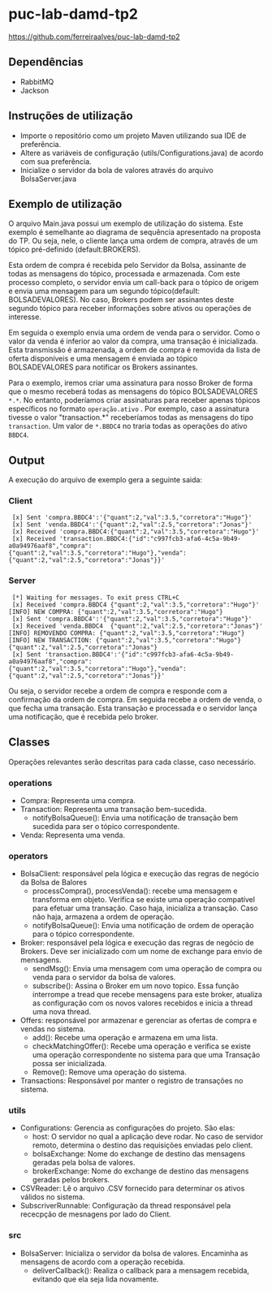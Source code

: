 # puc-lab-damd-tp2

https://github.com/ferreiraalves/puc-lab-damd-tp2

## Dependências 
- RabbitMQ
- Jackson 

## Instruções de utilização
- Importe o repositório como um projeto Maven utilizando sua IDE de preferência.
- Altere as variáveis de configuração (utils/Configurations.java) de acordo com sua preferência.
- Inicialize o servidor da bola de valores através do arquivo BolsaServer.java



## Exemplo de utilização

O arquivo Main.java possui um exemplo de utilização do sistema. Este exemplo é semelhante ao diagrama de sequência apresentado na proposta do TP. Ou seja, nele, o cliente lança uma ordem de compra, através de um tópico pré-definido (default:BROKERS).

Esta ordem de compra é recebida pelo Servidor da Bolsa, assinante de todas as mensagens do tópico, processada e armazenada. Com este processo completo, o servidor envia um call-back para o tópico de origem e envia uma mensagem para um segundo tópico(default: BOLSADEVALORES). No caso, Brokers podem ser assinantes deste segundo tópico para receber informações sobre ativos ou operações de interesse.


Em seguida o exemplo envia uma ordem de venda para o servidor. Como o valor da venda é inferior ao valor da compra, uma transação é inicializada. Esta transmissão é armazenada, a ordem de compra é removida da lista de oferta disponíveis e uma mensagem é enviada ao tópico BOLSADEVALORES para notificar os Brokers assinantes.


Para o exemplo, iremos criar uma assinatura para nosso Broker de forma que o mesmo receberá todas as mensagens do tópico BOLSADEVALORES `*.*`. No entanto, poderíamos criar assinaturas para receber apenas tópicos específicos no formato `operação.ativo` . Por exemplo, caso a assinatura tivesse o valor "transaction.*" receberíamos todas as mensagens do tipo `transaction`. Um valor de `*.BBDC4` no traria todas as operações do ativo `BBDC4`.


## Output

A execução do arquivo de exemplo gera a seguinte saida:
### Client
```
 [x] Sent 'compra.BBDC4':'{"quant":2,"val":3.5,"corretora":"Hugo"}'
 [x] Sent 'venda.BBDC4':'{"quant":2,"val":2.5,"corretora":"Jonas"}'
 [x] Received 'compra.BBDC4:{"quant":2,"val":3.5,"corretora":"Hugo"}'
 [x] Received 'transaction.BBDC4:{"id":"c997fcb3-afa6-4c5a-9b49-a0a94976aaf8","compra":{"quant":2,"val":3.5,"corretora":"Hugo"},"venda":{"quant":2,"val":2.5,"corretora":"Jonas"}}'
```
### Server 
```
 [*] Waiting for messages. To exit press CTRL+C
 [x] Received 'compra.BBDC4	{"quant":2,"val":3.5,"corretora":"Hugo"}'
[INFO] NEW COMPRA: {"quant":2,"val":3.5,"corretora":"Hugo"}
 [x] Sent 'compra.BBDC4':'{"quant":2,"val":3.5,"corretora":"Hugo"}'
 [x] Received 'venda.BBDC4	{"quant":2,"val":2.5,"corretora":"Jonas"}'
[INFO] REMOVENDO COMPRA: {"quant":2,"val":3.5,"corretora":"Hugo"}
[INFO] NEW TRANSACTION: {"quant":2,"val":3.5,"corretora":"Hugo"}{"quant":2,"val":2.5,"corretora":"Jonas"}
 [x] Sent 'transaction.BBDC4':'{"id":"c997fcb3-afa6-4c5a-9b49-a0a94976aaf8","compra":{"quant":2,"val":3.5,"corretora":"Hugo"},"venda":{"quant":2,"val":2.5,"corretora":"Jonas"}}'
```

Ou seja, o servidor recebe a ordem de compra e responde com a confirmação da ordem de compra. Em seguida recebe a  ordem de venda, o que fecha uma transação. Esta transação e processada e o servidor lança uma notificação, que é recebida pelo broker.

## Classes
Operações relevantes serão descritas para cada classe, caso necessário.

### operations
- Compra: Representa uma compra.
- Transaction: Representa uma transação bem-sucedida.
    - notifyBolsaQueue(): Envia uma notificação de transação bem sucedida para ser o tópico correspondente.
- Venda: Representa uma venda.

### operators
- BolsaClient: responsável pela lógica e execução das regras de negócio da Bolsa de Balores
    - processCompra(), processVenda(): recebe uma mensagem e transforma em objeto. Verifica se existe uma operação compatível para efetuar uma transação. Caso haja, inicializa a transação. Caso não haja, armazena a ordem de operação.
    - notifyBolsaQueue(): Envia uma notificação de ordem de operação para o tópico correspondente.
- Broker: responsável pela lógica e execução das regras de negócio de Brokers. Deve ser inicializado com um nome de exchange para envio de mensagens.
    - sendMsg(): Envia uma mensagem com uma operação de compra ou venda para o servidor da bolsa de valores.
    - subscribe(): Assina o Broker em um novo topico. Essa função interrompe a tread que recebe mensagens para este broker, atualiza as configuração com os novos valores recebidos e inicia a thread uma nova thread.
- Offers: responsável por armazenar e gerenciar as ofertas de compra e vendas no sistema.
     -  add(): Recebe uma operação e armazena em uma lista.
     -  checkMatchingOffer(): Recebe uma operação e verifica se existe uma operação correspondente no sistema para que uma Transação possa ser inicializada.
    - Remove(): Remove uma operação do sistema.
- Transactions: Responsável por manter o registro de transações no sistema.

### utils
- Configurations: Gerencia as configurações do projeto. São elas: 
    - host: O servidor no qual a aplicação deve rodar. No caso de servidor remoto, determina o destino das requisições enviadas pelo client. 
    - bolsaExchange: Nome do exchange de destino das mensagens geradas pela bolsa de valores.
    - brokerExchange: Nome do exchange de destino das mensagens geradas pelos brokers. 
- CSVReader: Lê o arquivo .CSV fornecido para determinar os ativos válidos no sistema.
- SubscriverRunnable: Configuração da thread responsável pela rececpção de mesnagens por lado do Client. 

### src
- BolsaServer: Inicializa o servidor da bolsa de valores. Encaminha as mensagens de acordo com a operação recebida.
     - deliverCallback(): Realiza o callback para a mensagem recebida, evitando que ela seja lida novamente.
